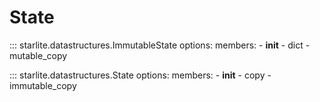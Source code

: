 # State

::: starlite.datastructures.ImmutableState
    options:
        members:
            - __init__
            - dict
            - mutable_copy

::: starlite.datastructures.State
    options:
        members:
            - __init__
            - copy
            - immutable_copy

